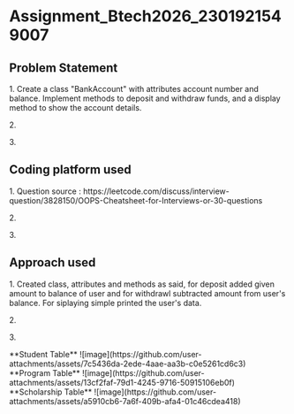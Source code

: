 # Assignment_Btech2026_2301921549007
<h2>Problem Statement</h2>
<p>1. Create a class "BankAccount" with attributes account number and balance. Implement methods to deposit and withdraw funds, and a display method to show the account details.</p>
<p>2.</p>
<p>3.</p>

<h2>Coding platform used</h2>
<p>1. Question source : https://leetcode.com/discuss/interview-question/3828150/OOPS-Cheatsheet-for-Interviews-or-30-questions</p>
<p>2.</p>
<p>3.</p>

<h2>Approach used</h2>
<p>1. Created class, attributes and methods as said, for deposit added given amount to balance of user and for withdrawl subtracted amount from user's balance. For siplaying simple printed the user's data.</p>
<p>2.</p>
<p>3.</p>
**Student Table**
![image](https://github.com/user-attachments/assets/7c5436da-2ede-4aae-aa3b-c0e5261cd6c3)
**Program Table**
![image](https://github.com/user-attachments/assets/13cf2faf-79d1-4245-9716-50915106eb0f)
**Scholarship Table**
![image](https://github.com/user-attachments/assets/a5910cb6-7a6f-409b-afa4-01c46cdea418)

